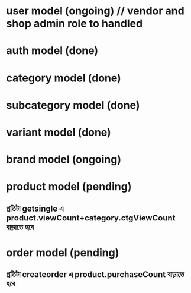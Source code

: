 # user model (ongoing) // vendor and shop admin role to handled
# auth model (done)
# category model (done)
# subcategory model (done)
# variant model (done) 
# brand model (ongoing) 
# product model (pending)
 ## প্রতিটা getsingle এ product.viewCount+category.ctgViewCount বাড়াতে হবে
# order model (pending)
 ## প্রতিটা createorder এ product.purchaseCount  বাড়াতে হবে
